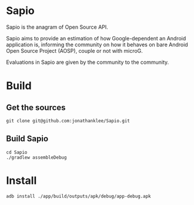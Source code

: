 # Sapio

Sapio is the anagram of Open Source API.

Sapio aims to provide an estimation of how Google-dependent an Android application is, informing the community on how it behaves on bare Android Open Source Project (AOSP), couple or not with microG.

Evaluations in Sapio are given by the community to the community.

# Build
## Get the sources

```
git clone git@github.com:jonathanklee/Sapio.git
```
## Build Sapio
```
cd Sapio
./gradlew assembleDebug
````
# Install
```
adb install ./app/build/outputs/apk/debug/app-debug.apk
```
